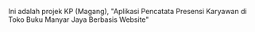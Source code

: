 Ini adalah projek KP (Magang), "Aplikasi Pencatata Presensi Karyawan di Toko Buku Manyar Jaya Berbasis Website"

